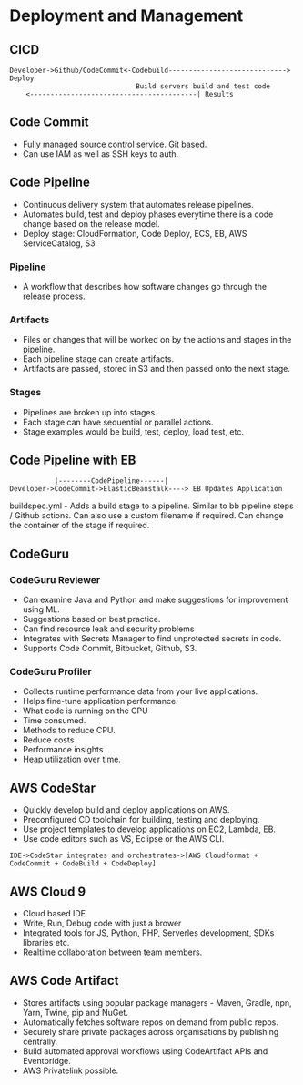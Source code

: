 # Deployment and Management

## CICD

````
Developer->Github/CodeCommit<-Codebuild-----------------------------> Deploy
                               Build servers build and test code
    <-----------------------------------------| Results
````

## Code Commit

- Fully managed source control service. Git based.
- Can use IAM as well as SSH keys to auth.

## Code Pipeline

- Continuous delivery system that automates release pipelines.
- Automates build, test and deploy phases everytime there is a code change based on the release model.
- Deploy stage: CloudFormation, Code Deploy, ECS, EB, AWS ServiceCatalog, S3.

### Pipeline

- A workflow that describes how software changes go through the release process.

### Artifacts

- Files or changes that will be worked on by the actions and stages in the pipeline.
- Each pipeline stage can create artifacts.
- Artifacts are passed, stored in S3 and then passed onto the next stage.

### Stages

- Pipelines are broken up into stages.
- Each stage can have sequential or parallel actions.
- Stage examples would be build, test, deploy, load test, etc.

## Code Pipeline with EB

````
           |--------CodePipeline------|
Developer->CodeCommit->ElasticBeanstalk----> EB Updates Application
````

buildspec.yml - Adds a build stage to a pipeline. Similar to bb pipeline steps / Github actions. Can also use a custom filename if required. Can change the container of the stage if required.


## CodeGuru

### CodeGuru Reviewer

- Can examine Java and Python and make suggestions for improvement using ML.
- Suggestions based on best practice.
- Can find resource leak and security problems
- Integrates with Secrets Manager to find unprotected secrets in code.
- Supports Code Commit, Bitbucket, Github, S3.

### CodeGuru Profiler

- Collects runtime performance data from your live applications.
- Helps fine-tune application performance.
- What code is running on the CPU
- Time consumed.
- Methods to reduce CPU.
- Reduce costs
- Performance insights
- Heap utilization over time.


## AWS CodeStar

- Quickly develop build and deploy applications on AWS.
- Preconfigured CD toolchain for building, testing and deploying.
- Use project templates to develop applications on EC2, Lambda, EB.
- Use code editors such as VS, Eclipse or the AWS CLI.

````
IDE->CodeStar integrates and orchestrates->[AWS Cloudformat + CodeCommit + CodeBuild + CodeDeploy]
````

## AWS Cloud 9

- Cloud based IDE
- Write, Run, Debug code with just a brower
- Integrated tools for JS, Python, PHP, Serverles development, SDKs libraries etc.
- Realtime collaboration between team members.

## AWS Code Artifact

- Stores artifacts using popular package managers - Maven, Gradle, npn, Yarn, Twine, pip and NuGet.
- Automatically fetches software repos on demand from public repos.
- Securely share private packages across organisations by publishing centrally.
- Build automated approval workflows using CodeArtifact APIs and Eventbridge.
- AWS Privatelink possible.